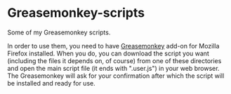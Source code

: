 # Greasemonkey-scripts
Some of my Greasemonkey scripts.

In order to use them, you need to have [Greasemonkey](https://addons.mozilla.org/en-us/firefox/addon/greasemonkey/) add-on for Mozilla Firefox installed. When you do, you can download the script you want (including the files it depends on, of course) from one of these directories and open the main script file (it ends with ".user.js") in your web browser. The Greasemonkey will ask for your confirmation after which the script will be installed and ready for use.
